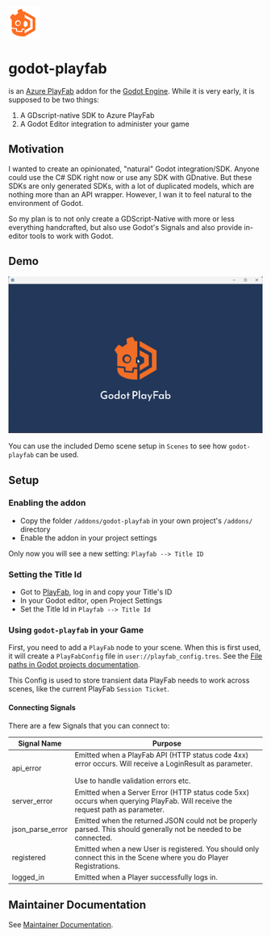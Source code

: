 ![godot-playfab logo](addons/godot-playfab/icon.png)

# godot-playfab
is an [Azure PlayFab](https://playfab.com) addon for the [Godot Engine](https://godotengine.org/). While it is very early, it is supposed to be two things:

1. A GDscript-native SDK to Azure PlayFab
2. A Godot Editor integration to administer your game

## Motivation
I wanted to create an opinionated, "natural" Godot integration/SDK.
Anyone could use the C# SDK right now or use any SDK with GDnative. But these SDKs are only generated SDKs, with a lot of duplicated models, which are nothing more than an API wrapper. However, I wan it to feel natural to the environment of Godot.

So my plan is to not only create a GDScript-Native with more or less everything handcrafted,
but also use Godot's Signals and also provide in-editor tools to work with Godot.


## Demo
![Demo](demo-scene.gif)

You can use the included Demo scene setup in `Scenes` to see how `godot-playfab` can be used.

## Setup
### Enabling the addon
* Copy the folder `/addons/godot-playfab` in your own project's `/addons/` directory
* Enable the addon in your project settings

Only now you will see a new setting: `Playfab --> Title ID`

### Setting the Title Id
* Got to [PlayFab](https://playfab.com), log in and copy your Title's ID
* In your Godot editor, open Project Settings
* Set the Title Id in `Playfab --> Title Id`

### Using `godot-playfab` in your Game
First, you need to add a `PlayFab` node to your scene. When this is first used, it will create a `PlayFabConfig` file in `user://playfab_config.tres`. See the [File paths in Godot projects documentation](https://docs.godotengine.org/en/stable/tutorials/io/data_paths.html).

This Config is used to store transient data PlayFab needs to work across scenes, like the current PlayFab `Session Ticket`.

#### Connecting Signals
There are a few Signals that you can connect to:

| Signal Name       | Purpose                                                                                                                                              |
|-------------------|------------------------------------------------------------------------------------------------------------------------------------------------------|
| api_error         | Emitted when a PlayFab API (HTTP status code 4xx) error occurs. Will receive a LoginResult as parameter.<br><br>Use to handle validation errors etc. |
| server_error      | Emitted when a Server Error (HTTP status code 5xx) occurs when querying PlayFab. Will receive the request path as parameter.                         |
| json_parse_error  | Emitted when the returned JSON could not be properly parsed. This should generally not be needed to be connected.                                    |
| registered        | Emitted when a new User is registered. You should only connect this in the Scene where you do Player Registrations.                                  |
| logged_in         | Emitted when a Player successfully logs in.                                                                                                          |


## Maintainer Documentation

See [Maintainer Documentation](docs/README.md).
